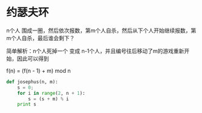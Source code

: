 # 约瑟夫环

n个人 围成一圈，然后依次报数，第m个人自杀，然后从下个人开始继续报数，第m个人自杀，最后谁会剩下？

简单解析：n个人死掉一个 变成 n-1个人，并且编号往后移动了m的游戏重新开始，因此可以得到

f(n) = (f(n - 1) + m) mod n

```python
def josephus(n, m):
    s = 0;
    for i in range(2, n + 1):
        s = (s + m) % i
    print s
```